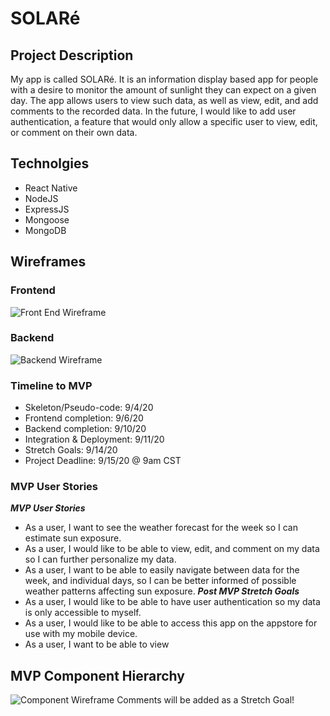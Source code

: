 # SOLARé
## Project Description
My  app is called SOLARé. It is an information display based app for people with a desire to monitor the amount of sunlight they can expect on a given day. The app allows users to view such data, as well as view, edit, and add comments to the recorded data. In the future, I would like to add user authentication, a feature that would only allow  a specific user to view, edit, or comment on their own data.
## Technolgies
- React Native
- NodeJS
- ExpressJS
- Mongoose
- MongoDB
## Wireframes
### Frontend
![Front End Wireframe](https://i.imgur.com/Cm7CCkM.jpg)
### Backend
![Backend Wireframe](https://i.imgur.com/w7xL4Kr.jpg)

### Timeline to MVP
- Skeleton/Pseudo-code: 9/4/20
- Frontend completion: 9/6/20
- Backend completion: 9/10/20
- Integration & Deployment: 9/11/20 
- Stretch Goals: 9/14/20
- Project Deadline: 9/15/20 @ 9am CST

### MVP User Stories
_**MVP User Stories**_
- As a user, I want to see the weather forecast for the week so I can estimate sun exposure.
- As a user, I would like to be able to view, edit, and comment on my data so I can further personalize my data.
- As a user, I want to be able to easily navigate between data for the week, and individual days, so I can be better informed of possible weather patterns affecting sun exposure.
_**Post MVP Stretch Goals**_
- As a user, I would like to be able to have user authentication so my data is only accessible to myself.
- As a user, I would like to be able to access this app on the appstore for use with my mobile device.
- As a user, I want to be able to view 
## MVP Component Hierarchy
![Component Wireframe](https://i.imgur.com/UFPB4dc.jpg) 
Comments will be added as a Stretch Goal!